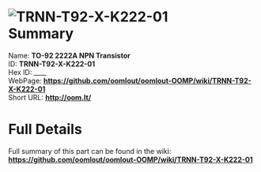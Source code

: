
![TRNN-T92-X-K222-01](https://github.com/oomlout/oomlout-OOMP/blob/master/parts/TRNN-T92-X-K222-01/TRNN-T92-X-K222-01_420.jpg)   
Summary
=================
  
Name: __TO-92 2222A NPN Transistor__    
ID: __TRNN-T92-X-K222-01__   
Hex ID: ____   
WebPage: __https://github.com/oomlout/oomlout-OOMP/wiki/TRNN-T92-X-K222-01__   
Short URL: __http://oom.lt/__   

Full Details
==========================
Full summary of this part can be found in the wiki:   
__https://github.com/oomlout/oomlout-OOMP/wiki/TRNN-T92-X-K222-01__    

